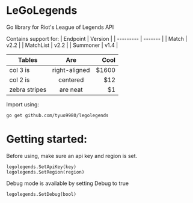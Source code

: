 # LeGoLegends
Go library for Riot's League of Legends API

Contains support for:
| Endpoint  | Version |
| --------- | ------- |
| Match     | v2.2    |
| MatchList | v2.2    |
| Summoner  | v1.4    |

| Tables        | Are           | Cool  |
| ------------- |:-------------:| -----:|
| col 3 is      | right-aligned | $1600 |
| col 2 is      | centered      |   $12 |
| zebra stripes | are neat      |    $1 |

Import using:
```
go get github.com/tyuo9980/legolegends
```

# Getting started:
Before using, make sure an api key and region is set.
```
legolegends.SetApiKey(key)
legolegends.SetRegion(region)
```

Debug mode is available by setting Debug to true
```
legolegends.SetDebug(bool)
```
